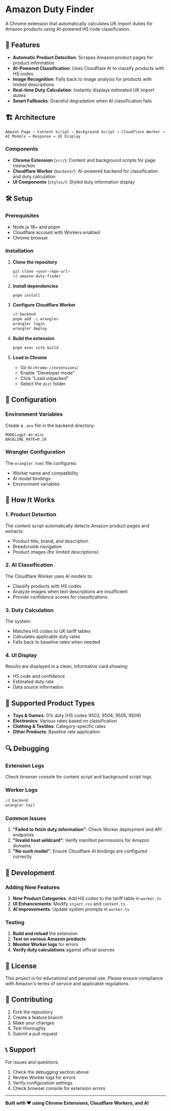 # Amazon Duty Finder

A Chrome extension that automatically calculates UK import duties for Amazon products using AI-powered HS code classification.

## 🚀 Features

- **Automatic Product Detection**: Scrapes Amazon product pages for product information
- **AI-Powered Classification**: Uses Cloudflare AI to classify products with HS codes
- **Image Recognition**: Falls back to image analysis for products with limited descriptions
- **Real-time Duty Calculation**: Instantly displays estimated UK import duties
- **Smart Fallbacks**: Graceful degradation when AI classification fails

## 🏗️ Architecture

```
Amazon Page → Content Script → Background Script → Cloudflare Worker → AI Models → Response → UI Display
```

### Components

- **Chrome Extension** (`src/`): Content and background scripts for page interaction
- **Cloudflare Worker** (`backend/`): AI-powered backend for classification and duty calculation
- **UI Components** (`styles/`): Styled duty information display

## 🛠️ Setup

### Prerequisites

- Node.js 18+ and pnpm
- Cloudflare account with Workers enabled
- Chrome browser

### Installation

1. **Clone the repository**
   ```bash
   git clone <your-repo-url>
   cd amazon-duty-finder
   ```

2. **Install dependencies**
   ```bash
   pnpm install
   ```

3. **Configure Cloudflare Worker**
   ```bash
   cd backend
   pnpm add -g wrangler
   wrangler login
   wrangler deploy
   ```

4. **Build the extension**
   ```bash
   pnpm exec vite build
   ```

5. **Load in Chrome**
   - Go to `chrome://extensions/`
   - Enable "Developer mode"
   - Click "Load unpacked"
   - Select the `dist` folder

## 🔧 Configuration

### Environment Variables

Create a `.env` file in the backend directory:

```env
MODEL=gpt-4o-mini
BASELINE_RATE=0.10
```

### Wrangler Configuration

The `wrangler.toml` file configures:
- Worker name and compatibility
- AI model bindings
- Environment variables

## 📖 How It Works

### 1. Product Detection
The content script automatically detects Amazon product pages and extracts:
- Product title, brand, and description
- Breadcrumb navigation
- Product images (for limited descriptions)

### 2. AI Classification
The Cloudflare Worker uses AI models to:
- Classify products with HS codes
- Analyze images when text descriptions are insufficient
- Provide confidence scores for classifications

### 3. Duty Calculation
The system:
- Matches HS codes to UK tariff tables
- Calculates applicable duty rates
- Falls back to baseline rates when needed

### 4. UI Display
Results are displayed in a clean, informative card showing:
- HS code and confidence
- Estimated duty rate
- Data source information

## 🎯 Supported Product Types

- **Toys & Games**: 0% duty (HS codes 9503, 9504, 9505, 9506)
- **Electronics**: Various rates based on classification
- **Clothing & Textiles**: Category-specific rates
- **Other Products**: Baseline rate application

## 🔍 Debugging

### Extension Logs
Check browser console for content script and background script logs.

### Worker Logs
```bash
cd backend
wrangler tail
```

### Common Issues

1. **"Failed to fetch duty information"**: Check Worker deployment and API endpoints
2. **"Invalid host wildcard"**: Verify manifest permissions for Amazon domains
3. **"No such model"**: Ensure Cloudflare AI bindings are configured correctly

## 🚀 Development

### Adding New Features

1. **New Product Categories**: Add HS codes to the tariff table in `worker.ts`
2. **UI Enhancements**: Modify `inject.css` and `content.ts`
3. **AI Improvements**: Update system prompts in `worker.ts`

### Testing

1. **Build and reload** the extension
2. **Test on various Amazon products**
3. **Monitor Worker logs** for errors
4. **Verify duty calculations** against official sources

## 📝 License

This project is for educational and personal use. Please ensure compliance with Amazon's terms of service and applicable regulations.

## 🤝 Contributing

1. Fork the repository
2. Create a feature branch
3. Make your changes
4. Test thoroughly
5. Submit a pull request

## 📞 Support

For issues and questions:
1. Check the debugging section above
2. Review Worker logs for errors
3. Verify configuration settings
4. Check browser console for extension errors

---

**Built with ❤️ using Chrome Extensions, Cloudflare Workers, and AI**
